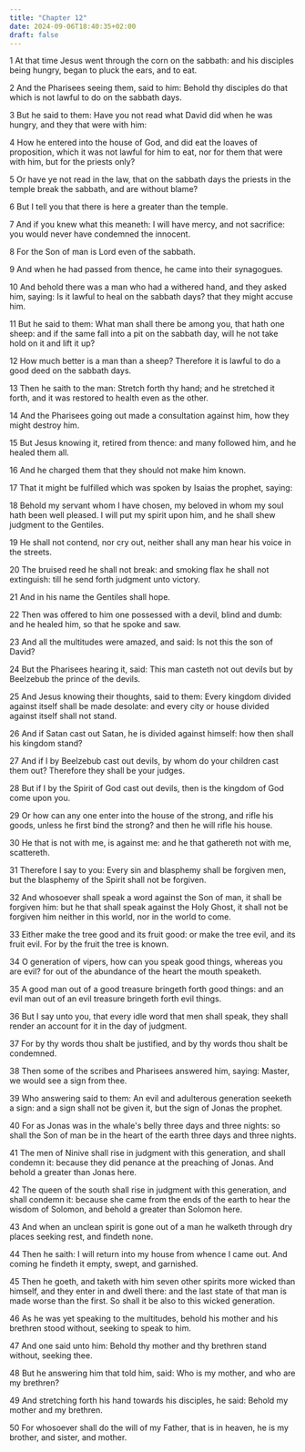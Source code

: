 ```yaml
---
title: "Chapter 12"
date: 2024-09-06T18:40:35+02:00
draft: false
---
```




1 At that time Jesus went through the corn on the sabbath: and his disciples being hungry, began to pluck the ears, and to eat.

2 And the Pharisees seeing them, said to him: Behold thy disciples do that which is not lawful to do on the sabbath days.

3 But he said to them: Have you not read what David did when he was hungry, and they that were with him:

4 How he entered into the house of God, and did eat the loaves of proposition, which it was not lawful for him to eat, nor for them that were with him, but for the priests only?

5 Or have ye not read in the law, that on the sabbath days the priests in the temple break the sabbath, and are without blame?

6 But I tell you that there is here a greater than the temple.

7 And if you knew what this meaneth: I will have mercy, and not sacrifice: you would never have condemned the innocent.

8 For the Son of man is Lord even of the sabbath.

9 And when he had passed from thence, he came into their synagogues.

10 And behold there was a man who had a withered hand, and they asked him, saying: Is it lawful to heal on the sabbath days? that they might accuse him.

11 But he said to them: What man shall there be among you, that hath one sheep: and if the same fall into a pit on the sabbath day, will he not take hold on it and lift it up?

12 How much better is a man than a sheep? Therefore it is lawful to do a good deed on the sabbath days.

13 Then he saith to the man: Stretch forth thy hand; and he stretched it forth, and it was restored to health even as the other.

14 And the Pharisees going out made a consultation against him, how they might destroy him.

15 But Jesus knowing it, retired from thence: and many followed him, and he healed them all.

16 And he charged them that they should not make him known.

17 That it might be fulfilled which was spoken by Isaias the prophet, saying:

18 Behold my servant whom I have chosen, my beloved in whom my soul hath been well pleased. I will put my spirit upon him, and he shall shew judgment to the Gentiles.

19 He shall not contend, nor cry out, neither shall any man hear his voice in the streets.

20 The bruised reed he shall not break: and smoking flax he shall not extinguish: till he send forth judgment unto victory.

21 And in his name the Gentiles shall hope.

22 Then was offered to him one possessed with a devil, blind and dumb: and he healed him, so that he spoke and saw.

23 And all the multitudes were amazed, and said: Is not this the son of David?

24 But the Pharisees hearing it, said: This man casteth not out devils but by Beelzebub the prince of the devils.

25 And Jesus knowing their thoughts, said to them: Every kingdom divided against itself shall be made desolate: and every city or house divided against itself shall not stand.

26 And if Satan cast out Satan, he is divided against himself: how then shall his kingdom stand?

27 And if I by Beelzebub cast out devils, by whom do your children cast them out? Therefore they shall be your judges.

28 But if I by the Spirit of God cast out devils, then is the kingdom of God come upon you.

29 Or how can any one enter into the house of the strong, and rifle his goods, unless he first bind the strong? and then he will rifle his house.

30 He that is not with me, is against me: and he that gathereth not with me, scattereth.

31 Therefore I say to you: Every sin and blasphemy shall be forgiven men, but the blasphemy of the Spirit shall not be forgiven.

32 And whosoever shall speak a word against the Son of man, it shall be forgiven him: but he that shall speak against the Holy Ghost, it shall not be forgiven him neither in this world, nor in the world to come.

33 Either make the tree good and its fruit good: or make the tree evil, and its fruit evil. For by the fruit the tree is known.

34 O generation of vipers, how can you speak good things, whereas you are evil? for out of the abundance of the heart the mouth speaketh.

35 A good man out of a good treasure bringeth forth good things: and an evil man out of an evil treasure bringeth forth evil things.

36 But I say unto you, that every idle word that men shall speak, they shall render an account for it in the day of judgment.

37 For by thy words thou shalt be justified, and by thy words thou shalt be condemned.

38 Then some of the scribes and Pharisees answered him, saying: Master, we would see a sign from thee.

39 Who answering said to them: An evil and adulterous generation seeketh a sign: and a sign shall not be given it, but the sign of Jonas the prophet.

40 For as Jonas was in the whale's belly three days and three nights: so shall the Son of man be in the heart of the earth three days and three nights.

41 The men of Ninive shall rise in judgment with this generation, and shall condemn it: because they did penance at the preaching of Jonas. And behold a greater than Jonas here.

42 The queen of the south shall rise in judgment with this generation, and shall condemn it: because she came from the ends of the earth to hear the wisdom of Solomon, and behold a greater than Solomon here.

43 And when an unclean spirit is gone out of a man he walketh through dry places seeking rest, and findeth none.

44 Then he saith: I will return into my house from whence I came out. And coming he findeth it empty, swept, and garnished.

45 Then he goeth, and taketh with him seven other spirits more wicked than himself, and they enter in and dwell there: and the last state of that man is made worse than the first. So shall it be also to this wicked generation.

46 As he was yet speaking to the multitudes, behold his mother and his brethren stood without, seeking to speak to him.

47 And one said unto him: Behold thy mother and thy brethren stand without, seeking thee.

48 But he answering him that told him, said: Who is my mother, and who are my brethren?

49 And stretching forth his hand towards his disciples, he said: Behold my mother and my brethren.

50 For whosoever shall do the will of my Father, that is in heaven, he is my brother, and sister, and mother.

